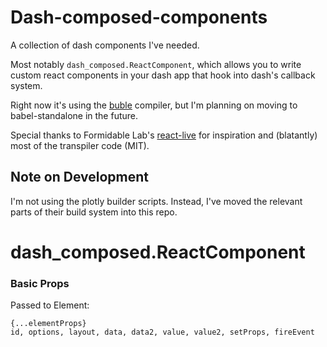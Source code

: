 # Dash-composed-components

A collection of dash components I've needed. 

Most notably `dash_composed.ReactComponent`, which allows you to write custom react components in your dash app that hook into dash's callback system.

Right now it's using the [buble](https://buble.surge.sh/guide/) compiler, but I'm planning on moving to babel-standalone in the future. 

Special thanks to Formidable Lab's [react-live](https://github.com/FormidableLabs/react-live) for inspiration and (blatantly) most of the transpiler code (MIT). 


## Note on Development
I'm not using the plotly builder scripts. Instead, I've moved the relevant parts of their build system into this repo. 


# dash_composed.ReactComponent

### Basic Props
Passed to Element:
```
{...elementProps} 
id, options, layout, data, data2, value, value2, setProps, fireEvent
```
